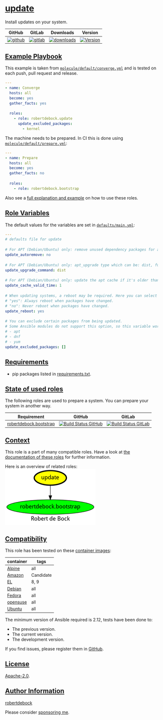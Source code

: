 # [update](#update)

Install updates on your system.

|GitHub|GitLab|Downloads|Version|
|------|------|---------|-------|
|[![github](https://github.com/robertdebock/ansible-role-update/workflows/Ansible%20Molecule/badge.svg)](https://github.com/robertdebock/ansible-role-update/actions)|[![gitlab](https://gitlab.com/robertdebock-iac/ansible-role-update/badges/master/pipeline.svg)](https://gitlab.com/robertdebock-iac/ansible-role-update)|[![downloads](https://img.shields.io/ansible/role/d/24617)](https://galaxy.ansible.com/robertdebock/update)|[![Version](https://img.shields.io/github/release/robertdebock/ansible-role-update.svg)](https://github.com/robertdebock/ansible-role-update/releases/)|

## [Example Playbook](#example-playbook)

This example is taken from [`molecule/default/converge.yml`](https://github.com/robertdebock/ansible-role-update/blob/master/molecule/default/converge.yml) and is tested on each push, pull request and release.

```yaml
---
- name: Converge
  hosts: all
  become: yes
  gather_facts: yes

  roles:
    - role: robertdebock.update
      update_excluded_packages:
        - kernel
```

The machine needs to be prepared. In CI this is done using [`molecule/default/prepare.yml`](https://github.com/robertdebock/ansible-role-update/blob/master/molecule/default/prepare.yml):

```yaml
---
- name: Prepare
  hosts: all
  become: yes
  gather_facts: no

  roles:
    - role: robertdebock.bootstrap
```

Also see a [full explanation and example](https://robertdebock.nl/how-to-use-these-roles.html) on how to use these roles.

## [Role Variables](#role-variables)

The default values for the variables are set in [`defaults/main.yml`](https://github.com/robertdebock/ansible-role-update/blob/master/defaults/main.yml):

```yaml
---
# defaults file for update

# For APT (Debian/Ubuntu) only: remove unused dependency packages for all module states except `build-dep'
update_autoremove: no

# For APT (Debian/Ubuntu) only: apt_upgrade type which can be: dist, full, yes, or safe
update_upgrade_command: dist

# For APT (Debian/Ubuntu) only: update the apt cache if it's older than the cache_valid_time. Set in seconds.
update_cache_valid_time: 1

# When updating systems, a reboot may be required. Here you can select to:
# "yes": Always reboot when packages have changed.
# "no": Never reboot when packages have changed.
update_reboot: yes

# You can exclude certain packages from being updated.
# Some Ansible modules do not support this option, so this variable works for only:
# - apt
# - dnf
# - yum
update_excluded_packages: []
```

## [Requirements](#requirements)

- pip packages listed in [requirements.txt](https://github.com/robertdebock/ansible-role-update/blob/master/requirements.txt).

## [State of used roles](#state-of-used-roles)

The following roles are used to prepare a system. You can prepare your system in another way.

| Requirement | GitHub | GitLab |
|-------------|--------|--------|
|[robertdebock.bootstrap](https://galaxy.ansible.com/robertdebock/bootstrap)|[![Build Status GitHub](https://github.com/robertdebock/ansible-role-bootstrap/workflows/Ansible%20Molecule/badge.svg)](https://github.com/robertdebock/ansible-role-bootstrap/actions)|[![Build Status GitLab](https://gitlab.com/robertdebock-iac/ansible-role-bootstrap/badges/master/pipeline.svg)](https://gitlab.com/robertdebock-iac/ansible-role-bootstrap)|

## [Context](#context)

This role is a part of many compatible roles. Have a look at [the documentation of these roles](https://robertdebock.nl/) for further information.

Here is an overview of related roles:
![dependencies](https://raw.githubusercontent.com/robertdebock/ansible-role-update/png/requirements.png "Dependencies")

## [Compatibility](#compatibility)

This role has been tested on these [container images](https://hub.docker.com/u/robertdebock):

|container|tags|
|---------|----|
|[Alpine](https://hub.docker.com/repository/docker/robertdebock/alpine/general)|all|
|[Amazon](https://hub.docker.com/repository/docker/robertdebock/amazonlinux/general)|Candidate|
|[EL](https://hub.docker.com/repository/docker/robertdebock/enterpriselinux/general)|8, 9|
|[Debian](https://hub.docker.com/repository/docker/robertdebock/debian/general)|all|
|[Fedora](https://hub.docker.com/repository/docker/robertdebock/fedora/general)|all|
|[opensuse](https://hub.docker.com/repository/docker/robertdebock/opensuse/general)|all|
|[Ubuntu](https://hub.docker.com/repository/docker/robertdebock/ubuntu/general)|all|

The minimum version of Ansible required is 2.12, tests have been done to:

- The previous version.
- The current version.
- The development version.

If you find issues, please register them in [GitHub](https://github.com/robertdebock/ansible-role-update/issues).

## [License](#license)

[Apache-2.0](https://github.com/robertdebock/ansible-role-update/blob/master/LICENSE).

## [Author Information](#author-information)

[robertdebock](https://robertdebock.nl/)

Please consider [sponsoring me](https://github.com/sponsors/robertdebock).

